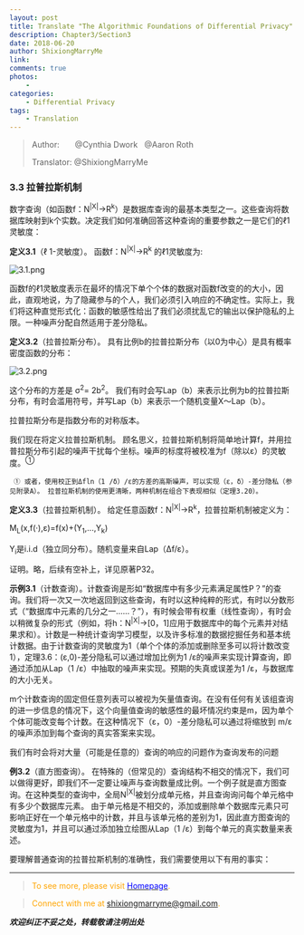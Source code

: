 ```yaml
--- 
layout: post
title: Translate "The Algorithmic Foundations of Differential Privacy"
description: Chapter3/Section3 
date: 2018-06-20 
author: ShixiongMarryMe  
link: 
comments: true
photos:
    -
categories:
    - Differential Privacy
tags: 
    - Translation
--- 
```


>Author: &#160;&#160;&#160;&#160;&#160;&#160;@Cynthia Dwork &#160;&#160;@Aaron Roth
>
>Translator: @ShixiongMarryMe


### 3.3 拉普拉斯机制

数字查询（如函数f：N<sup>|X|</sup>→R<sup>k</sup>）是数据库查询的最基本类型之一。这些查询将数据库映射到k个实数。决定我们如何准确回答这种查询的重要参数之一是它们的ℓ1灵敏度：

**定义3.1**（ℓ 1-灵敏度）。 函数f：N<sup>|X|</sup>→R<sup>k</sup> 的ℓ1灵敏度为:

![3.1.png](https://i.loli.net/2018/06/20/5b299e7eea374.png)

函数f的ℓ1灵敏度表示在最坏的情况下单个个体的数据对函数f改变的的大小，因此，直观地说，为了隐藏参与的个人，我们必须引入响应的不确定性。实际上，我们将这种直觉形式化：函数的敏感性给出了我们必须扰乱它的输出以保护隐私的上限。一种噪声分配自然适用于差分隐私。

**定义3.2**（拉普拉斯分布）。 具有比例b的拉普拉斯分布（以0为中心）是具有概率密度函数的分布：

![3.2.png](https://i.loli.net/2018/06/20/5b29a00328d51.png)

这个分布的方差是 σ<sup>2</sup>= 2b<sup>2</sup>。 我们有时会写Lap（b）来表示比例为b的拉普拉斯分布，有时会滥用符号，并写Lap（b）来表示一个随机变量X〜Lap（b）。

拉普拉斯分布是指数分布的对称版本。

我们现在将定义拉普拉斯机制。 顾名思义，拉普拉斯机制将简单地计算f，并用拉普拉斯分布引起的噪声干扰每个坐标。噪声的标度将被校准为f（除以ε）的灵敏度。<sup>①</sup>

     ① 或者，使用校正到Δfln（1 /δ）/ε的方差的高斯噪声，可以实现（ε，δ）-差分隐私（参见附录A）。 拉普拉斯机制的使用更清晰，两种机制在组合下表现相似（定理3.20）。

**定义3.3**（拉普拉斯机制）。 给定任意函数f：N<sup>|X|</sup>→R<sup>k</sup>，拉普拉斯机制被定义为：

M<sub>L</sub>(x,f(·),ε)=f(x)+(Y<sub>1</sub>,...,Y<sub>k</sub>)

Y<sub>i</sub>是i.i.d（独立同分布）。随机变量来自Lap（Δf/ε）。

证明。略，后续有空补上，详见原著P32。

**示例3.1**（计数查询）。计数查询是形如“数据库中有多少元素满足属性P？”的查询。我们将一次又一次地返回到这些查询，有时以这种纯粹的形式，有时以分数形式（“数据库中元素的几分之一......？”），有时候会带有权重（线性查询），有时会以稍微复杂的形式（例如，将h：N<sup>|X|</sup>→[0，1]应用于数据库中的每个元素并对结果求和）。计数是一种统计查询学习模型，以及许多标准的数据挖掘任务和基本统计数据。由于计数查询的灵敏度为1（单个个体的添加或删除至多可以将计数改变1），定理3.6：(ε,0)-差分隐私可以通过增加比例为1 /ε的噪声来实现计算查询，即通过添加从Lap（1 /ε）中抽取的噪声来实现。预期的失真或误差为1 /ε，与数据库的大小无关。

m个计数查询的固定但任意列表可以被视为矢量值查询。在没有任何有关该组查询的进一步信息的情况下，这个向量值查询的敏感性的最坏情况约束是m，因为单个个体可能改变每个计数。在这种情况下（ε，0）-差分隐私可以通过将缩放到 m/ε 的噪声添加到每个查询的真实答案来实现。

我们有时会将对大量（可能是任意的）查询的响应的问题作为查询发布的问题

**例3.2**（直方图查询）。 在特殊的（但常见的）查询结构不相交的情况下，我们可以做得更好，即我们不一定要让噪声与查询数量成比例。一个例子就是直方图查询。在这种类型的查询中，全局N<sup>|X|</sup>被划分成单元格，并且查询询问每个单元格中有多少个数据库元素。 由于单元格是不相交的，添加或删除单个数据库元素只可影响正好在一个单元格中的计数，并且与该单元格的差别为1，因此直方图查询的灵敏度为1，并且可以通过添加独立绘图从Lap（1 /ε）到每个单元的真实数量来表述。

要理解普通查询的拉普拉斯机制的准确性，我们需要使用以下有用的事实：



---


> <span style="color:orange"> To see more, please visit [<span style="color:blue">Homepage</span>](https://ShixiongMarryMe.github.io/). </span>

> <span style="color:orange"> Connect with me at <span style="color:blue"><shixiongmarryme@gmail.com></span>. </span>


__*欢迎纠正不妥之处，转载敬请注明出处*__

[comment]: <> (&nbsp;这是空行)
[comment]: <> (&#160;这是空格)
[comment]: <> (a reference style link.)
[//]: <> (This is also a comment.)
[//]: # (This may be the most platform independent comment)
[^_^]:
    &nbsp;这是空行

[>_<]:
    &#160;这是空格

[>_>]:
    3
